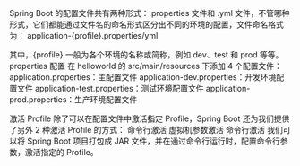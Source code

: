 Spring Boot 的配置文件共有两种形式：.properties  文件和 .yml 文件，不管哪种形式，它们都能通过文件名的命名形式区分出不同的环境的配置，文件命名格式为：
application-{profile}.properties/yml

其中，{profile} 一般为各个环境的名称或简称，例如 dev、test 和 prod 等等。
properties 配置
在 helloworld 的 src/main/resources 下添加 4 个配置文件：
application.properties：主配置文件
application-dev.properties：开发环境配置文件
application-test.properties：测试环境配置文件
application-prod.properties：生产环境配置文件




激活 Profile
除了可以在配置文件中激活指定 Profile，Spring Boot 还为我们提供了另外 2 种激活 Profile 的方式：
命令行激活
虚拟机参数激活
命令行激活
我们可以将 Spring Boot 项目打包成 JAR 文件，并在通过命令行运行时，配置命令行参数，激活指定的 Profile。











